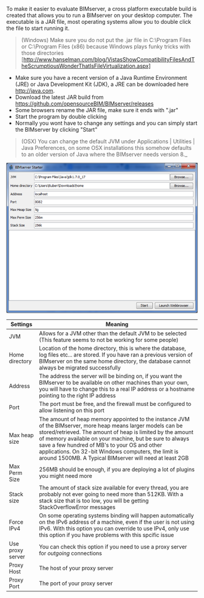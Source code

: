 To make it easier to evaluate BIMserver, a cross platform executable build is created that allows you to run a BIMserver on your desktop computer. The executable is a JAR file, most operating systems allow you to double click the file to start running it.

> (Windows) Make sure you do not put the .jar file in C:\Program Files or C:\Program Files (x86) because Windows plays funky tricks with those directories [http://www.hanselman.com/blog/VistasShowCompatibilityFilesAndTheScrumptiousWonderThatIsFileVirtualization.aspx]

  * Make sure you have a recent version of a Java Runtime Environment (JRE) or Java Development Kit (JDK), a JRE can be downloaded here http://java.com.
  * Download the latest JAR build from https://github.com/opensourceBIM/BIMserver/releases
  * Some browsers rename the JAR file, make sure it ends with ".jar"
  * Start the program by double clicking
  * Normally you wont have to change any settings and you can simply start the BIMserver by clicking "Start"

> (OSX) You can change the default JVM under Applications | Utilities | Java Preferences, on some OSX installations this somehow defaults to an older version of Java where the BIMserver needs version 8._

![JAR Runner](./img/jar.png)

| Settings | Meaning |
| ---------------------------- |-------------|
| JVM | Allows for a JVM other than the default JVM to be selected (This feature seems to not be working for some people) |
| Home directory | Location of the home directory, this is where the database, log files etc... are stored. If you have ran a previous version of BIMserver on the same home directory, the database cannot always be migrated successfully |
| Address | The address the server will be binding on, if you want the BIMserver to be available on other machines than your own, you will have to change this to a real IP address or a hostname pointing to the right IP address |
| Port | The port must be free, and the firewall must be configured to allow listening on this port |
| Max heap size | The amount of heap memory appointed to the instance JVM of the BIMserver, more heap means larger models can be stored/retrieved. The amount of heap is limited by the amount of memory available on your machine, but be sure to always save a few hundred of MB's to your OS and other applications. On 32-bit Windows computers, the limit is around 1500MB. A Typical BIMserver will need at least 2GB |
| Max Perm Size | 256MB should be enough, if you are deploying a lot of plugins you might need more |
| Stack size | The amount of stack size available for every thread, you are probably not ever going to need more than 512KB. With a stack size that is too low, you will be getting StackOverflowError messages |
| Force IPv4 | On some operating systems binding will happen automatically on the IPv6 address of a machine, even if the user is not using IPv6. With this option you can override to use IPv4, only use this option if you have problems with this spcific issue |
| Use proxy server | You can check this option if you need to use a proxy server for _outgoing_ connections |
| Proxy Host | The host of your proxy server |
| Proxy Port | The port of your proxy server |